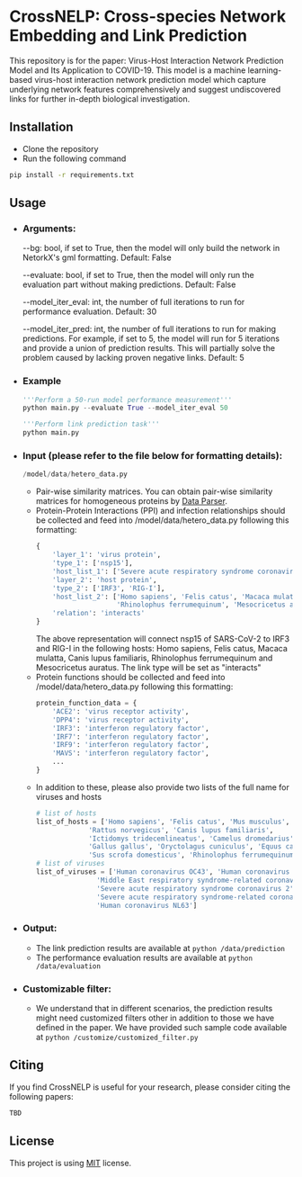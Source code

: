 # CrossNELP: Cross-species Network Embedding and Link Prediction

This repository is for the paper: Virus-Host Interaction Network Prediction Model and Its Application to COVID-19. This model is a machine learning-based virus-host interaction network prediction model which capture underlying network features comprehensively and suggest undiscovered links for further in-depth biological investigation.

## Installation
- Clone the repository
- Run the following command

```bash
pip install -r requirements.txt
```

## Usage

- ### Arguments:
    --bg: bool, if set to True, then the model will only build the network in NetorkX's gml formatting. Default: False

    --evaluate: bool, if set to True, then the model will only run the evaluation part without making predictions. Default: False

   --model_iter_eval: int, the number of full iterations to run for performance evaluation. Default: 30

   --model_iter_pred: int, the number of full iterations to run for making predictions. For example, if set to 5, the model will run for 5 iterations and provide a union of prediction results. This will partially solve the problem caused by lacking proven negative links. Default: 5

- ### Example
     ```python
    '''Perform a 50-run model performance measurement'''
    python main.py --evaluate True --model_iter_eval 50
    ```
     ```python
    '''Perform link prediction task'''
    python main.py
    ```
   

- ### Input (please refer to the file below for formatting details):
    ```python
    /model/data/hetero_data.py
    ```
  - Pair-wise similarity matrices. You can obtain pair-wise similarity matrices for homogeneous proteins by [Data Parser](https://github.com/SupremeEthan/COVID-19-Research-Data-Parser).
  - Protein-Protein Interactions (PPI) and infection relationships should be collected and feed into /model/data/hetero_data.py following this formatting: 
    ```python
    {
        'layer_1': 'virus protein',
        'type_1': ['nsp15'],
        'host_list_1': ['Severe acute respiratory syndrome coronavirus 2'],
        'layer_2': 'host protein',
        'type_2': ['IRF3', 'RIG-I'],
        'host_list_2': ['Homo sapiens', 'Felis catus', 'Macaca mulatta', 'Canis lupus familiaris',
                        'Rhinolophus ferrumequinum', 'Mesocricetus auratus'],
        'relation': 'interacts'
    }
    ```
    The above representation will connect nsp15 of SARS-CoV-2 to IRF3 and RIG-I in the following 
    hosts: Homo sapiens, Felis catus, Macaca mulatta, Canis lupus familiaris, Rhinolophus 
    ferrumequinum and Mesocricetus auratus. The link type will be set as "interacts"
  - Protein functions should be collected and feed into /model/data/hetero_data.py following this 
    formatting: 
    ```python
    protein_function_data = {
        'ACE2': 'virus receptor activity',
        'DPP4': 'virus receptor activity',
        'IRF3': 'interferon regulatory factor',
        'IRF7': 'interferon regulatory factor',
        'IRF9': 'interferon regulatory factor',
        'MAVS': 'interferon regulatory factor',
        ...
    }
    ```
  - In addition to these, please also provide two lists of the full name for viruses and hosts
    ```python
    # list of hosts
    list_of_hosts = ['Homo sapiens', 'Felis catus', 'Mus musculus',
                 'Rattus norvegicus', 'Canis lupus familiaris',
                 'Ictidomys tridecemlineatus', 'Camelus dromedarius', 'Bos taurus', 'Pan troglodytes',
                 'Gallus gallus', 'Oryctolagus cuniculus', 'Equus caballus', 'Macaca mulatta', 'Ovis aries',
                 'Sus scrofa domesticus', 'Rhinolophus ferrumequinum', 'Mesocricetus auratus']
    # list of viruses
    list_of_viruses = ['Human coronavirus OC43', 'Human coronavirus HKU1',
                   'Middle East respiratory syndrome-related coronavirus',
                   'Severe acute respiratory syndrome coronavirus 2',
                   'Severe acute respiratory syndrome-related coronavirus', 'Human coronavirus 229E',
                   'Human coronavirus NL63']
    ```
- ### Output:
  - The link prediction results are available at ```python /data/prediction```
  - The performance evaluation results are available at ```python /data/evaluation```
  
- ### Customizable filter:
  - We understand that in different scenarios, the prediction results might need customized filters other in addition to those we have defined in the paper. We have provided such sample code available at ```python /customize/customized_filter.py```

## Citing
If you find CrossNELP is useful for your research, please consider citing the following papers:

```bash
TBD
```

## License
This project is using [MIT](https://choosealicense.com/licenses/mit/) license.
